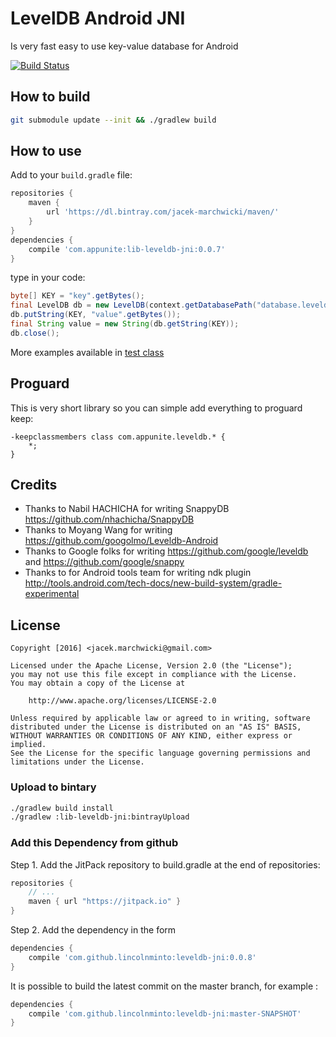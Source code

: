 # LevelDB Android JNI

Is very fast easy to use key-value database for Android 

[![Build Status](https://travis-ci.org/jacek-marchwicki/leveldb-jni.svg?branch=master)](https://travis-ci.org/jacek-marchwicki/leveldb-jni)

## How to build

```bash
git submodule update --init && ./gradlew build
```

## How to use

Add to your `build.gradle` file:

```gradle
repositories {
    maven {
        url 'https://dl.bintray.com/jacek-marchwicki/maven/'
    }
}
dependencies {
    compile 'com.appunite:lib-leveldb-jni:0.0.7'
}
```

type in your code:

```java
byte[] KEY = "key".getBytes();
final LevelDB db = new LevelDB(context.getDatabasePath("database.leveldb").getAbsolutePath());
db.putString(KEY, "value".getBytes());
final String value = new String(db.getString(KEY));
db.close();
```

More examples available in [test class](lib-leveldb-jni/src/androidTest/java/com/appunite/leveldb/LevelDBTest.java)

## Proguard

This is very short library so you can simple add everything to proguard keep:

```proguard
-keepclassmembers class com.appunite.leveldb.* {
    *;
}
```

## Credits

- Thanks to Nabil HACHICHA for writing SnappyDB https://github.com/nhachicha/SnappyDB
- Thanks to Moyang Wang for writing https://github.com/googolmo/Leveldb-Android
- Thanks to Google folks for writing https://github.com/google/leveldb and https://github.com/google/snappy
- Thanks to for Android tools team for writing ndk plugin http://tools.android.com/tech-docs/new-build-system/gradle-experimental

## License

```
Copyright [2016] <jacek.marchwicki@gmail.com>

Licensed under the Apache License, Version 2.0 (the "License");
you may not use this file except in compliance with the License.
You may obtain a copy of the License at

    http://www.apache.org/licenses/LICENSE-2.0

Unless required by applicable law or agreed to in writing, software
distributed under the License is distributed on an "AS IS" BASIS,
WITHOUT WARRANTIES OR CONDITIONS OF ANY KIND, either express or implied.
See the License for the specific language governing permissions and
limitations under the License.
```

### Upload to bintary

```bash
./gradlew build install
./gradlew :lib-leveldb-jni:bintrayUpload
```

### Add this Dependency from github

Step 1. Add the JitPack repository to build.gradle at the end of repositories:

```gradle
repositories {
    // ...
    maven { url "https://jitpack.io" }
}
```
Step 2. Add the dependency in the form

```gradle
dependencies {
    compile 'com.github.lincolnminto:leveldb-jni:0.0.8'
}
```

It is possible to build the latest commit on the master branch, for example :

```gradle
dependencies {
    compile 'com.github.lincolnminto:leveldb-jni:master-SNAPSHOT'
}
```
